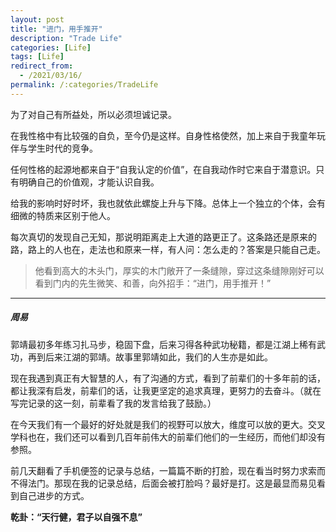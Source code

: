 ```yaml
---
layout: post
title: "进门，用手推开"
description: "Trade Life"
categories: [Life]
tags: [Life]
redirect_from:
  - /2021/03/16/
permalink: /:categories/TradeLife
---
```


为了对自己有所益处，所以必须坦诚记录。

在我性格中有比较强的自负，至今仍是这样。自身性格使然，加上来自于我童年玩伴与学生时代的竞争。

任何性格的起源地都来自于“自我认定的价值”，在自我动作时它来自于潜意识。只有明确自己的价值观，才能认识自我。

给我的影响时好时坏，我也就依此螺旋上升与下降。总体上一个独立的个体，会有细微的特质来区别于他人。

每次真切的发现自己无知，那说明距离走上大道的路更正了。这条路还是原来的路，路上的人也在，走法也和原来一样，有人问：怎么走的？答案是只能自己走。

>他看到高大的木头门，厚实的木门敞开了一条缝隙，穿过这条缝隙刚好可以看到门内的先生微笑、和善，向外招手：“进门，用手推开！”

****

##### 周易
郭靖最初多年练习扎马步，稳固下盘，后来习得各种武功秘籍，都是江湖上稀有武功，再到后来江湖的郭靖。故事里郭靖如此，我们的人生亦是如此。

现在我遇到真正有大智慧的人，有了沟通的方式，看到了前辈们的十多年前的话，都让我深有启发，前辈们的话，让我更坚定的追求真理，更努力的去奋斗。（就在写完记录的这一刻，前辈看了我的发言给我了鼓励。）

在今天我们有一个最好的好处就是我们的视野可以放大，维度可以放的更大。交叉学科也在，我们还可以看到几百年前伟大的前辈们他们的一生经历，而他们却没有参照。

前几天翻看了手机便签的记录与总结，一篇篇不断的打脸，现在看当时努力求索而不得法门。那现在我的记录总结，后面会被打脸吗？最好是打。这是最显而易见看到自己进步的方式。

**乾卦：“天行健，君子以自强不息”**


